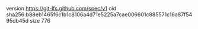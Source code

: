 version https://git-lfs.github.com/spec/v1
oid sha256:b88eb1465f6c1b1c8106a4d71e5225a7cae006601c885571c16a87f5495db45d
size 776
